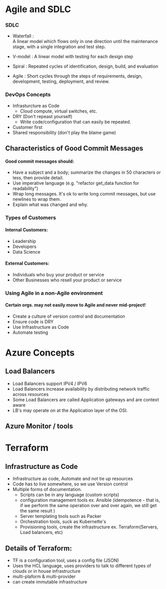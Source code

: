# Agile and SDLC


### SDLC 

* Waterfall :  
A linear model which flows only in one direction until the maintenance stage, with a single integration and test step.

*  V-model : 
A linear model with testing for each design step

*  Spiral : 
Repeated cycles of identification, design, build, and evaluation

* Agile : 
Short cycles through the steps of requirements, design, development, testing, deployment, and review.



### DevOps Concepts 

* Infrasturcture as Code
    * Cloud compute, virtual switches, etc.
* DRY (Don't repeast yourself)
    * Write code/configuration that can easily be repeated.
* Customer first
* Shared responsibility (don't play the blame game)

## Characteristics of Good Commit Messages

#### Good commit messages should:

* Have a subject and a body; summarize the changes in 50 characters or less, then provide detail.
* Use imperative language (e.g. "refactor get_data function for readability")
* Wrap long messages. It's ok to write long commit messages, but use newlines to wrap them.
* Explain what was changed and why.

### Types of Customers 

#### Internal Customers:
* Leadership
* Developers
* Data Science 

#### External Customers:
* Individuals who buy your product or service 
* Other Businesses who resell your product or service

### Using Agile in a non-Agile environment
#### Certain orgs. may not easily move to Agile and never mid-project!

* Create a culture of version control and documentation
* Ensure code is DRY
* Use Infrastructure as Code
* Automate testing

# Azure Concepts 

## Load Balancers 

* Load Balancers support IPV4 / IPV6
* Load Balancers increase availability by distributing network traffic across resources
* Some Load Balancers are called Application gateways and are context aware
* LB's may operate on at the Application layer of the OSI.


## Azure Monitor / tools 




# Terraform

## Infrastructure as Code 

* Infrastructure as code, Automate and not tie up resources
* Code has to live somewhere, so we use Version control
* Multiple forms of documentation.
  * Scripts can be in any language (custom scripts)
  * configuration management tools ex. Ansible (idempotence - that is, if we perform the same operation over and over again, we still get the same result ) 
  * Server templating tools such as Packer
  * Orchestration tools, suck as Kubernette's 
  * Provisioning tools, create the infrastructure ex. Terraform(Servers, Load balancers, etc)

## Details of Terraform:
* TF is a configuration tool, uses a config file (JSON)
* Uses the HCL language, uses providers to talk to different types of clouds or in house infrastructure
* multi-plaform & multi-provider
* can create immutable infrastructure


